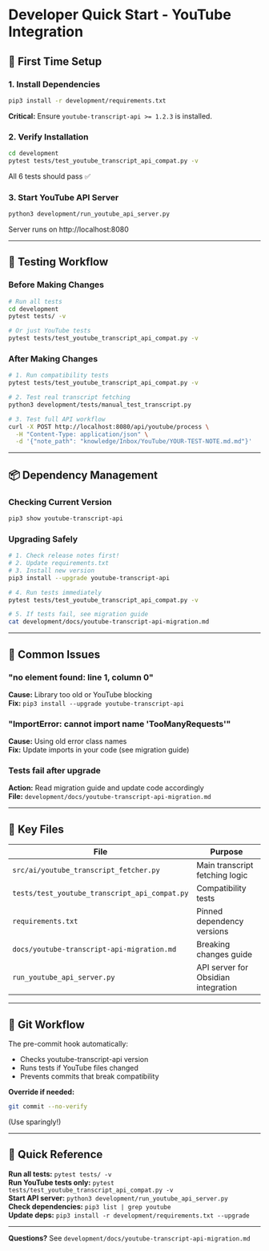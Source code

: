 # Developer Quick Start - YouTube Integration

## 🚀 First Time Setup

### 1. Install Dependencies
```bash
pip3 install -r development/requirements.txt
```

**Critical:** Ensure `youtube-transcript-api >= 1.2.3` is installed.

### 2. Verify Installation
```bash
cd development
pytest tests/test_youtube_transcript_api_compat.py -v
```

All 6 tests should pass ✅

### 3. Start YouTube API Server
```bash
python3 development/run_youtube_api_server.py
```

Server runs on http://localhost:8080

---

## 🧪 Testing Workflow

### Before Making Changes
```bash
# Run all tests
cd development
pytest tests/ -v

# Or just YouTube tests
pytest tests/test_youtube_transcript_api_compat.py -v
```

### After Making Changes
```bash
# 1. Run compatibility tests
pytest tests/test_youtube_transcript_api_compat.py -v

# 2. Test real transcript fetching
python3 development/tests/manual_test_transcript.py

# 3. Test full API workflow
curl -X POST http://localhost:8080/api/youtube/process \
  -H "Content-Type: application/json" \
  -d '{"note_path": "knowledge/Inbox/YouTube/YOUR-TEST-NOTE.md.md"}'
```

---

## 📦 Dependency Management

### Checking Current Version
```bash
pip3 show youtube-transcript-api
```

### Upgrading Safely
```bash
# 1. Check release notes first!
# 2. Update requirements.txt
# 3. Install new version
pip3 install --upgrade youtube-transcript-api

# 4. Run tests immediately
pytest tests/test_youtube_transcript_api_compat.py -v

# 5. If tests fail, see migration guide
cat development/docs/youtube-transcript-api-migration.md
```

---

## 🐛 Common Issues

### "no element found: line 1, column 0"
**Cause:** Library too old or YouTube blocking  
**Fix:** `pip3 install --upgrade youtube-transcript-api`

### "ImportError: cannot import name 'TooManyRequests'"
**Cause:** Using old error class names  
**Fix:** Update imports in your code (see migration guide)

### Tests fail after upgrade
**Action:** Read migration guide and update code accordingly  
**File:** `development/docs/youtube-transcript-api-migration.md`

---

## 📁 Key Files

| File | Purpose |
|------|---------|
| `src/ai/youtube_transcript_fetcher.py` | Main transcript fetching logic |
| `tests/test_youtube_transcript_api_compat.py` | Compatibility tests |
| `requirements.txt` | Pinned dependency versions |
| `docs/youtube-transcript-api-migration.md` | Breaking changes guide |
| `run_youtube_api_server.py` | API server for Obsidian integration |

---

## 🔄 Git Workflow

The pre-commit hook automatically:
- Checks youtube-transcript-api version
- Runs tests if YouTube files changed
- Prevents commits that break compatibility

**Override if needed:**
```bash
git commit --no-verify
```
(Use sparingly!)

---

## 🎯 Quick Reference

**Run all tests:** `pytest tests/ -v`  
**Run YouTube tests only:** `pytest tests/test_youtube_transcript_api_compat.py -v`  
**Start API server:** `python3 development/run_youtube_api_server.py`  
**Check dependencies:** `pip3 list | grep youtube`  
**Update deps:** `pip3 install -r development/requirements.txt --upgrade`  

---

**Questions?** See `development/docs/youtube-transcript-api-migration.md`
